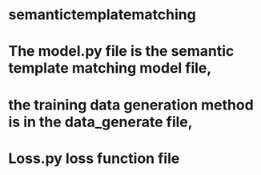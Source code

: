 # semantictemplatematching

# The model.py file is the semantic template matching model file, 

# the training data generation method is in the data_generate file, 

# Loss.py loss function file





















